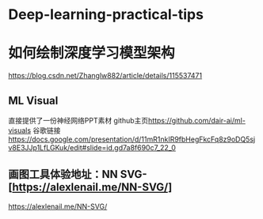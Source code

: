 # Deep-learning-practical-tips
# 如何绘制深度学习模型架构
<https://blog.csdn.net/Zhanglw882/article/details/115537471>
## ML Visual
直接提供了一份神经网络PPT素材
github主页<https://github.com/dair-ai/ml-visuals>
谷歌链接<https://docs.google.com/presentation/d/11mR1nkIR9fbHegFkcFq8z9oDQ5sjv8E3JJp1LfLGKuk/edit#slide=id.gd7a8f690c7_22_0>
## 画图工具体验地址：NN SVG-[https://alexlenail.me/NN-SVG/]
<https://alexlenail.me/NN-SVG/>
